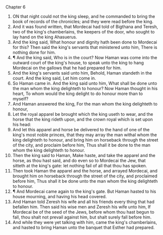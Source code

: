 

Chapter 6

1. ON that night could not the king sleep, and he commanded to bring the book of records of the chronicles; and they were read before the king.
2. And it was found written, that Mordecai had told of Bigthana and Teresh, two of the king's chamberlains, the keepers of the door, who sought to lay hand on the king Ahasuerus.
3. And the king said, What honour and dignity hath been done to Mordecai for this?  Then said the king's servants that ministered unto him, There is nothing done for him.
4. ¶ And the king said, Who is in the court?  Now Haman was come into the outward court of the king's house, to speak unto the king to hang Mordecai on the gallows that he had prepared for him.
5. And the king's servants said unto him, Behold, Haman standeth in the court.  And the king said, Let him come in.
6. So Haman came in.  And the king said unto him, What shall be done unto the man whom the king delighteth to honour?  Now Haman thought in his heart, To whom would the king delight to do honour more than to myself?
7. And Haman answered the king, For the man whom the king delighteth to honour,
8. Let the royal apparel be brought which the king useth to wear, and the horse that the king rideth upon, and the crown royal which is set upon his head:
9. And let this apparel and horse be delivered to the hand of one of the king's most noble princes, that they may array the man withal whom the king delighteth to honour, and bring him on horseback through the street of the city, and proclaim before him, Thus shall it be done to the man whom the king delighteth to honour.
10. Then the king said to Haman, Make haste, and take the apparel and the horse, as thou hast said, and do even so to Mordecai the Jew, that sitteth at the king's gate: let nothing fail of all that thou has spoken.
11. Then took Haman the apparel and the horse, and arrayed Mordecai, and brought him on horseback through the street of the city, and proclaimed before him, Thus shall it be done unto the man whom the king delighteth to honour.
12. ¶ And Mordecai came again to the king's gate.  But Haman hasted to his house mourning, and having his head covered.
13. And Haman told Zeresh his wife and all his friends every thing that had befallen him.  Then said his wise men and Zeresh his wife unto him, If Mordecai be of the seed of the Jews, before whom thou hast begun to fall, thou shalt not prevail against him, but shalt surely fall before him.
14. And while they were yet talking with him, came the king's chamberlains, and hasted to bring Haman unto the banquet that Esther had prepared.
